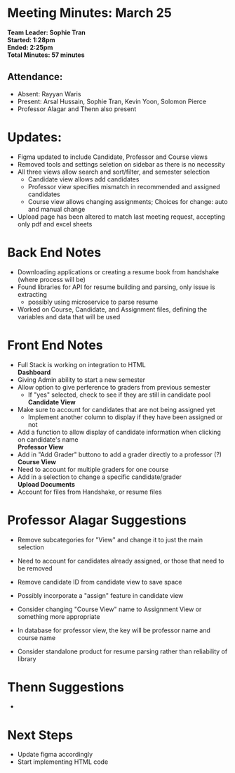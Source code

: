 # Meeting Minutes: March 25
**Team Leader: Sophie Tran**\
**Started: 1:28pm**\
**Ended: 2:25pm**\
**Total Minutes: 57 minutes**



## Attendance:
* Absent: Rayyan Waris
* Present: Arsal Hussain, Sophie Tran, Kevin Yoon, Solomon Pierce
* Professor Alagar and Thenn also present



# Updates: 
- Figma updated to include Candidate, Professor and Course views 
- Removed tools and settings seletion on sidebar as there is no necessity
- All three views allow search and sort/filter, and semester selection
  - Candidate view allows add candidates
  - Professor view specifies mismatch in recommended and assigned candidates
  - Course view allows changing assignments; Choices for change: auto and manual change
- Upload page has been altered to match last meeting request, accepting only pdf and excel sheets

# Back End Notes
- Downloading applications or creating a resume book from handshake (where process will be)
- Found libraries for API for resume building and parsing, only issue is extracting
  - possibly using microservice to parse resume
- Worked on Course, Candidate, and Assignment files, defining the variables and data that will be used

# Front End Notes
- Full Stack is working on integration to HTML\
**Dashboard**
- Giving Admin ability to start a new semester
- Allow option to give perference to graders from previous semester
  - If "yes" selected, check to see if they are still in candidate pool\
**Candidate View**
- Make sure to account for candidates that are not being assigned yet
  - Implement another column to display if they have been assigned or not
- Add a function to allow display of candidate information when clicking on candidate's name\
**Professor View**
- Add in "Add Grader" buttono to add a grader directly to a professor (?)\
**Course View**
- Need to account for multiple graders for one course
- Add in a selection to change a specific candidate/grader\
**Upload Documents**
- Account for files from Handshake, or resume files
    
# Professor Alagar Suggestions
- Remove subcategories for "View" and change it to just the main selection 
- Need to account for candidates already assigned, or those that need to be removed
- Remove candidate ID from candidate view to save space
- Possibly incorporate a "assign" feature in candidate view
- Consider changing "Course View" name to Assignment View or something more appropriate

- In database for professor view, the key will be professor name and course name
- Consider standalone product for resume parsing rather than reliability of library

# Thenn Suggestions
- 

# Next Steps
- Update figma accordingly
- Start implementing HTML code
